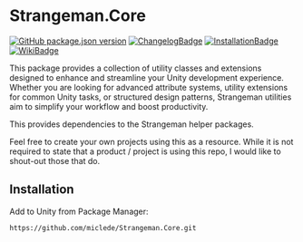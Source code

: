 # Strangeman.Core
[![GitHub package.json version]](#installation) [![ChangelogBadge]](CHANGELOG.md) [![InstallationBadge]](#installation) [![WikiBadge]][WikiLink]


This package provides a collection of utility classes and extensions designed to enhance and streamline your Unity development experience. Whether you are looking for advanced attribute systems, utility extensions for common Unity tasks, or structured design patterns, Strangeman utilities aim to simplify your workflow and boost productivity.

This provides dependencies to the Strangeman helper packages.

Feel free to create your own projects using this as a resource. While it is not required to state that a product / project is using this repo, I would like to shout-out those that do.

## Installation
Add to Unity from Package Manager:
```
https://github.com/miclede/Strangeman.Core.git
```

<!------>
[ChangelogBadge]: https://img.shields.io/badge/Changelog-light
[GitHub package.json version]: https://img.shields.io/github/package-json/v/miclede/Strangeman.Core

[InstallationBadge]: https://img.shields.io/badge/Installation-red
[WikiBadge]: https://img.shields.io/badge/Documentation-purple

[WikiLink]: https://github.com/miclede/Strangeman.Core/wiki